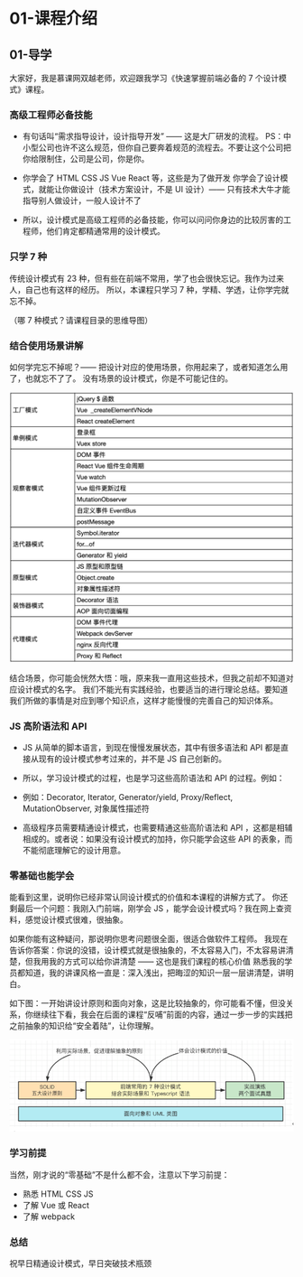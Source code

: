 # 01-课程介绍
## 01-导学

大家好，我是慕课网双越老师，欢迎跟我学习《快速掌握前端必备的 7 个设计模式》课程。

### 高级工程师必备技能

* 有句话叫“需求指导设计，设计指导开发” —— 这是大厂研发的流程。
PS：中小型公司也许不这么规范，但你自己要奔着规范的流程去。不要让这个公司把你给限制住，公司是公司，你是你。

* 你学会了 HTML CSS JS Vue React 等，这些是为了做开发
你学会了设计模式，就能让你做设计（技术方案设计，不是 UI 设计）—— 只有技术大牛才能指导别人做设计，一般人设计不了

* 所以，设计模式是高级工程师的必备技能，你可以问问你身边的比较厉害的工程师，他们肯定都精通常用的设计模式。

### 只学 7 种

传统设计模式有 23 种，但有些在前端不常用，学了也会很快忘记。我作为过来人，自己也有这样的经历。
所以，本课程只学习 7 种，学精、学透，让你学完就忘不掉。

（哪 7 种模式？请课程目录的思维导图）

### 结合使用场景讲解

如何学完忘不掉呢？—— 把设计对应的使用场景，你用起来了，或者知道怎么用了，也就忘不了了。
没有场景的设计模式，你是不可能记住的。

![](./img/01/场景.png)

结合场景，你可能会恍然大悟：哦，原来我一直用这些技术，但我之前却不知道对应设计模式的名字。
我们不能光有实践经验，也要适当的进行理论总结。要知道我们所做的事情是对应到哪个知识点，这样才能慢慢的完善自己的知识体系。

### JS 高阶语法和 API

* JS 从简单的脚本语言，到现在慢慢发展状态，其中有很多语法和 API 都是直接从现有的设计模式参考过来的，并不是 JS 自己创新的。
* 所以，学习设计模式的过程，也是学习这些高阶语法和 API 的过程。例如：

* 例如：Decorator, Iterator, Generator/yield, Proxy/Reflect,  MutationObserver, 对象属性描述符

* 高级程序员需要精通设计模式，也需要精通这些高阶语法和 API ，这都是相辅相成的。或者说：如果没有设计模式的加持，你只能学会这些 API 的表象，而不能彻底理解它的设计用意。

### 零基础也能学会

能看到这里，说明你已经非常认同设计模式的价值和本课程的讲解方式了。
你还剩最后一个问题：我刚入门前端，刚学会 JS ，能学会设计模式吗？我在网上查资料，感觉设计模式很难，很抽象。

如果你能有这种疑问，那说明你思考问题很全面，很适合做软件工程师。
我现在告诉你答案：你说的没错，设计模式就是很抽象的，不太容易入门，不太容易讲清楚，但我用我的方式可以给你讲清楚 —— 这也是我们课程的核心价值
熟悉我的学员都知道，我的讲课风格一直是：深入浅出，把晦涩的知识一层一层讲清楚，讲明白。

如下图：一开始讲设计原则和面向对象，这是比较抽象的，你可能看不懂，但没关系，你继续往下看，我会在后面的课程“反哺”前面的内容，通过一步一步的实践把之前抽象的知识给“安全着陆”，让你理解。

![](./img/01/讲解过程.png)

### 学习前提

当然，刚才说的“零基础”不是什么都不会，注意以下学习前提：

- 熟悉 HTML CSS JS
- 了解 Vue 或 React
- 了解 webpack

### 总结

祝早日精通设计模式，早日突破技术瓶颈

